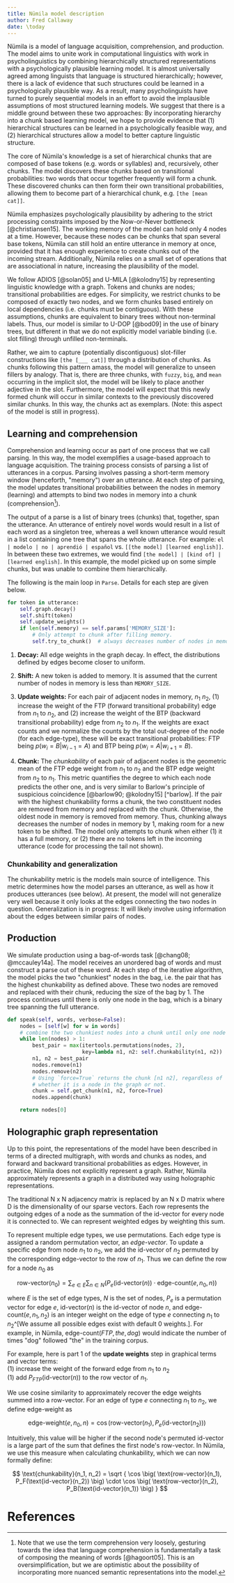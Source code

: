 ```yaml
---
title: Nümila model description
author: Fred Callaway
date: \today
---
```


Nümila is a model of language acquisition, comprehension, and production. The model aims to unite work in computational linguistics with work in psycholinguistics by combining hierarchically structured representations with a psychologically plausible learning model. It is almost universally agreed among linguists that language is structured hierarchically; however, there is a lack of evidence that such structures could be learned in a psychologically plausible way. As a result, many psycholinguists have turned to purely sequential models in an effort to avoid the implausible assumptions of most structured learning models. We suggest that there is a middle ground between these two approaches: By incorporating hierarchy into a chunk based learning model, we hope to provide evidence that (1) hierarchical structures can be learned in a psychologically feasible way, and (2) hierarchical structures allow a model to better capture linguistic structure.

The core of Nümila's knowledge is a set of hierarchical chunks that are composed of base tokens (e.g. words or syllables) and, recursively, other chunks. The model discovers these chunks based on transitional probabilities: two words that occur together frequently will form a chunk. These discovered chunks can then form their own transitional probabilities, allowing them to become part of a hierarchical chunk, e.g. `[the [mean cat]]`.

Nümila emphasizes psychologically plausibility by adhering to the strict processing constraints imposed by the Now-or-Never bottleneck [@christiansen15]. The working memory of the model can hold only 4 nodes at a time. However, because these nodes can be chunks that span several base tokens, Nümila can still hold an entire utterance in memory at once, provided that it has enough experience to create chunks out of the incoming stream. Additionally, Nümila relies on a small set of operations that are associational in nature, increasing the plausibility of the model.

We follow ADIOS [@solan05] and U-MILA [@kolodny15] by representing linguistic knowledge with a graph. Tokens and chunks are nodes; transitional probabilities are edges. For simplicity, we restrict chunks to be composed of exactly two nodes, and we form chunks based entirely on local dependencies (i.e. chunks must be contiguous). With these assumptions, chunks are equivalent to binary trees without non-terminal labels. Thus, our model is similar to U-DOP [@bod09] in the use of binary trees, but different in that we do not explicitly model variable binding (i.e. slot filling) through unfilled non-terminals.

Rather, we aim to capture (potentially discontiguous) slot-filler constructions like `[the [___ cat]]` through a distribution of chunks. As chunks following this pattern amass, the model will generalize to unseen fillers by analogy. That is, there are three chunks, with `fuzzy`, `big`, and `mean` occurring in the implicit slot, the model will be likely to place another adjective in the slot. Furthermore, the model will expect that this newly formed chunk will occur in similar contexts to the previously discovered similar chunks. In this way, the chunks act as exemplars. (Note: this aspect of the model is still in progress).

## Learning and comprehension
Comprehension and learning occur as part of one process that we call parsing. In this way, the model exemplifies a usage-based approach to language acquisition. The training process consists of parsing a list of utterances in a corpus. Parsing involves passing a short-term memory window (henceforth,  "memory") over an utterance. At each step of parsing, the model updates transitional probabilities between the nodes in memory (learning) and attempts to bind two nodes in memory into a chunk (comprehension[^comp]).

[^comp]: Note that we use the term comprehension very loosely, gesturing towards the idea that language comprehension is fundamentally a task of composing the meaning of words [@hagoort05]. This is an oversimplification, but we are optimistic about the possibility of incorporating more nuanced semantic representations into the model.

The output of a parse is a list of binary trees (chunks) that, together, span the utterance. An utterance of entirely novel words would result in a list of each word as a singleton tree, whereas a well known utterance would result in a list containing one tree that spans the whole utterance. For example: `el | modelo | no | aprendió | español` vs. `[[the model] [learned english]]`. In between these two extremes, we would find `[the model] | [kind of] | [learned english]`. In this example, the model picked up on some simple chunks, but was unable to combine them hierarchically.

The following is the main loop in `Parse`. Details for each step are given below.

```python
for token in utterance:
    self.graph.decay()
    self.shift(token)
    self.update_weights()
    if len(self.memory) == self.params['MEMORY_SIZE']:
        # Only attempt to chunk after filling memory.
        self.try_to_chunk()  # always decreases number of nodes in memory by 1
```

1. __Decay:__ All edge weights in the graph decay. In effect, the distributions defined by edges become closer to uniform.

2. __Shift:__ A new token is added to memory. It is assumed that the current number of nodes in memory is less than `MEMORY_SIZE`.

3. __Update weights:__ For each pair of adjacent nodes in memory, $n_1\ n_2$, (1) increase the weight of the FTP (forward transitional probability) edge from $n_1$ to $n_2$, and (2) increase the weight of the BTP (backward transitional probability) edge from $n_2$ to $n_1$. If the weights are exact counts and we normalize the counts by the total out-degree of the node (for each edge-type), these will be exact transitional probabilities: FTP being $p(w_i = B | w_{i-1} = A)$ and BTP being $p(w_i = A | w_{i+1} = B)$. 

4. __Chunk:__ The _chunkability_ of each pair of adjacent nodes is the geometric mean of the FTP edge weight from $n_1$ to $n_2$ and the BTP edge weight from $n_2$ to $n_1$. This metric quantifies the degree to which each node predicts the other one, and is very similar to Barlow's principle of suspicious coincidence [@barlow90; @kolodny15] [^barlow]. If the pair with the highest chunkability forms a chunk, the two constituent nodes are removed from memory and replaced with the chunk. Otherwise, the oldest node in memory is removed from memory. Thus, chunking always decreases the number of nodes in memory by 1, making room for a new token to be shifted. The model only attempts to chunk when either (1) it has a full memory, or (2) there are no tokens left in the incoming utterance (code for processing the tail not shown).

### Chunkability and generalization
The chunkability metric is the models main source of intelligence. This metric determines how the model parses an utterance, as well as how it produces utterances (see below). At present, the model will not generalize very well because it only looks at the edges connecting the two nodes in question. Generalization is in progress: It will likely involve using information about the edges between similar pairs of nodes.

## Production
We simulate production using a bag-of-words task [@chang08; @mccauley14a]. The model receives an unordered bag of words and must construct a parse out of these word. At each step of the iterative algorithm, the model picks the two "chunkiest" nodes in the bag, i.e. the pair that has the highest chunkability as defined above. These two nodes are removed and replaced with their chunk, reducing the size of the bag by 1. The process continues until there is only one node in the bag, which is a binary tree spanning the full utterance.

```python
def speak(self, words, verbose=False):
    nodes = [self[w] for w in words]
    # combine the two chunkiest nodes into a chunk until only one node left
    while len(nodes) > 1:
        best_pair = max(itertools.permutations(nodes, 2),
                        key=lambda n1, n2: self.chunkability(n1, n2))
        n1, n2 = best_pair
        nodes.remove(n1)
        nodes.remove(n2)
        # Using `force=True` returns the chunk [n1 n2], regardless of 
        # whether it is a node in the graph or not.
        chunk = self.get_chunk(n1, n2, force=True)
        nodes.append(chunk)

    return nodes[0]
```

## Holographic graph representation
Up to this point, the representations of the model have been described in terms of a directed multigraph, with words and chunks as nodes, and forward and backward transitional probabilities as edges. However, in practice, Nümila does not explicitly represent a graph. Rather, Nümila approximately represents a graph in a distributed way using holographic representations.

The traditional N x N adjacency matrix is replaced by an N x D matrix where D is the dimensionality of our sparse vectors. Each row represents the outgoing edges of a node as the summation of the id-vector for every node it is connected to. We can represent weighted edges by weighting this sum.

To represent multiple edge types, we use permutations. Each edge type is assigned a random permutation vector, an _edge-vector_. To update a specific edge from node $n_1$ to $n_2$, we add the id-vector of $n_2$ permuted by the corresponding edge-vector to the row of $n_1$. Thus we can define the row for a node $n_0$ as

$$ \text{row-vector}(n_0) = \sum_{e\in E} \sum_{n \in N} \Big(
                              P_e(\text{id-vector}(n))
                              \cdot \text{edge-count}(e, n_0, n) \Big)
$$

where $E$ is the set of edge types, $N$ is the set of nodes, $P_e$ is a permutation vector for edge $e$, $\text{id-vector}(n)$ is the id-vector of node $n$, and $\text{edge-count}(e, n_1, n_2)$ is an integer weight on the edge of type $e$ connecting $n_1$ to $n_2$^[We assume all possible edges exist with default 0 weights.]. For example, in Nümila, $\text{edge-count}(FTP, the, dog)$ would indicate the number of times "dog" followed "the" in the training corpus.

For example, here is part 1 of the __update weights__ step in graphical terms and vector terms:  
(1) increase the weight of the forward edge from $n_1$ to $n_2$  
(1) add $P_{FTP}(\text{id-vector}(n))$ to the row vector of $n_1$.  

We use cosine similarity to approximately recover the edge weights summed into a row-vector. For an edge of type $e$ connecting $n_1$ to $n_2$, we define edge-weight as

$$ \text{edge-weight}(e, n_0, n) = 
        \cos \big(\text{row-vector}(n_1), 
              P_e(\text{id-vector}(n_2))\big)
$$

Intuitively, this value will be higher if the second node's permuted id-vector is a large part of the sum that defines the first node's row-vector. In Nümila, we use this measure when calculating chunkability, which we can now formally define:

$$ \text{chunkability}(n_1, n_2) = \sqrt
    { \cos \big( \text{row-vector}(n_1), P_F(\text{id-vector}(n_2)) \big) \cdot
      \cos \big( \text{row-vector}(n_2), P_B(\text{id-vector}(n_1)) \big) }
$$

# References
